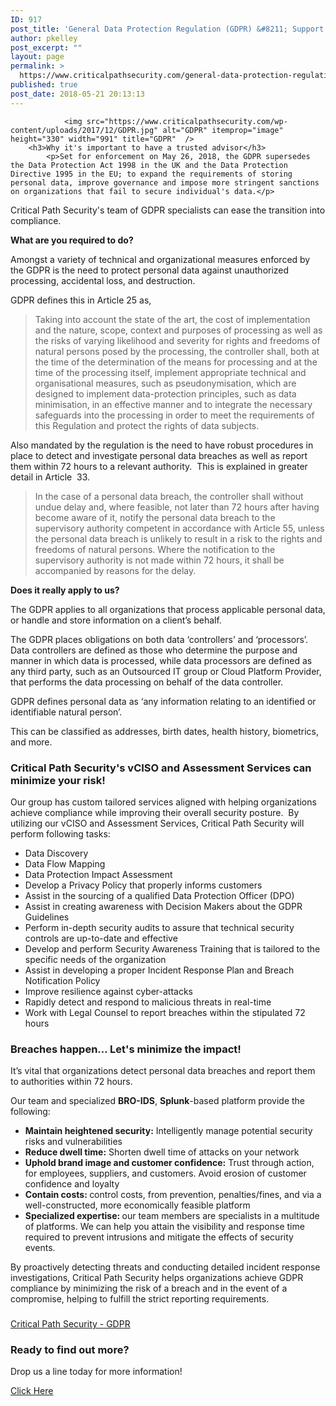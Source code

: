 ```yaml
---
ID: 917
post_title: 'General Data Protection Regulation (GDPR) &#8211; Support Services'
author: pkelley
post_excerpt: ""
layout: page
permalink: >
  https://www.criticalpathsecurity.com/general-data-protection-regulation-gdpr-support-services/
published: true
post_date: 2018-05-21 20:13:13
---
```


				<img src="https://www.criticalpathsecurity.com/wp-content/uploads/2017/12/GDPR.jpg" alt="GDPR" itemprop="image" height="330" width="991" title="GDPR"  />
		<h3>Why it's important to have a trusted advisor</h3>		
			<p>Set for enforcement on May 26, 2018, the GDPR supersedes the Data Protection Act 1998 in the UK and the Data Protection Directive 1995 in the EU; to expand the requirements of storing personal data, improve governance and impose more stringent sanctions on organizations that fail to secure individual's data.</p>
<p>Critical Path Security's team of GDPR specialists can ease the transition into compliance.</p>
	<p><strong>What are you required to do?</strong></p>
<p>Amongst a variety of technical and organizational measures enforced by the GDPR is the need to protect personal data against unauthorized processing, accidental loss, and destruction.</p>
<p>GDPR defines this in Article 25 as,</p>
<blockquote><p>Taking into account the state of the art, the cost of implementation and the nature, scope, context and purposes of processing as well as the risks of varying likelihood and severity for rights and freedoms of natural persons posed by the processing, the controller shall, both at the time of the determination of the means for processing and at the time of the processing itself, implement appropriate technical and organisational measures, such as pseudonymisation, which are designed to implement data-protection principles, such as data minimisation, in an effective manner and to integrate the necessary safeguards into the processing in order to meet the requirements of this Regulation and protect the rights of data subjects.</p></blockquote>
<p>Also mandated by the regulation is the need to have robust procedures in place to detect and investigate personal data breaches as well as report them within 72 hours to a relevant authority.  This is explained in greater detail in Article  33.</p>
<blockquote><p>In the case of a personal data breach, the controller shall without undue delay and, where feasible, not later than 72 hours after having become aware of it, notify the personal data breach to the supervisory authority competent in accordance with Article 55, unless the personal data breach is unlikely to result in a risk to the rights and freedoms of natural persons. Where the notification to the supervisory authority is not made within 72 hours, it shall be accompanied by reasons for the delay.</p></blockquote>
	<p><strong>Does it really apply to us?</strong></p>
<p>The GDPR applies to all organizations that process applicable personal data, or handle and store information on a client’s behalf.</p>
<p>The GDPR places obligations on both data ‘controllers’ and ‘processors’. Data controllers are defined as those who determine the purpose and manner in which data is processed, while data processors are defined as any third party, such as an Outsourced IT group or Cloud Platform Provider, that performs the data processing on behalf of the data controller.</p>
<p>GDPR defines personal data as ‘any information relating to an identified or identifiable natural person’.</p>
<p>This can be classified as addresses, birth dates, health history, biometrics, and more.</p>
		<h3>Critical Path Security's vCISO and Assessment Services can minimize your risk!</h3>		
			<p>Our group has custom tailored services aligned with helping organizations achieve compliance while improving their overall security posture.  By utilizing our vCISO and Assessment Services, Critical Path Security will perform following tasks:</p>
<ul>
<li>Data Discovery</li>
<li>Data Flow Mapping</li>
<li>Data Protection Impact Assessment</li>
<li>Develop a Privacy Policy that properly informs customers</li>
<li>Assist in the sourcing of a qualified Data Protection Officer (DPO)</li>
<li>Assist in creating awareness with Decision Makers about the GDPR Guidelines</li>
<li>Perform in-depth security audits to assure that technical security controls are up-to-date and effective</li>
<li>Develop and perform Security Awareness Training that is tailored to the specific needs of the organization</li>
<li>Assist in developing a proper Incident Response Plan and Breach Notification Policy</li>
<li>Improve resilience against cyber-attacks</li>
<li>Rapidly detect and respond to malicious threats in real-time</li>
<li>Work with Legal Counsel to report breaches within the stipulated 72 hours</li>
</ul>
		<h3>Breaches happen... Let's minimize the impact!</h3>		
			<p>It’s vital that organizations detect personal data breaches and report them to authorities within 72 hours.</p>
<p>Our team and specialized <strong>BRO-IDS</strong>, <strong>Splunk</strong>-based platform provide the following:</p>
<ul>
<li><b>Maintain heightened security</b><b>:</b> Intelligently manage potential security risks and vulnerabilities</li>
<li><b>Reduce dwell time</b><b>:</b> Shorten dwell time of attacks on your network</li>
<li><b>Uphold brand image and customer confidence:</b> Trust through action, for employees, suppliers, and customers. Avoid erosion of customer confidence and loyalty</li>
<li><b>Contain costs: </b>control costs, from prevention, penalties/fines, and via a well-constructed, more economically feasible platform</li>
<li><b>Specialized expertise: </b>our team members are specialists in a multitude of platforms. We can help you attain the visibility and response time required to prevent intrusions and mitigate the effects of security events.</li>
</ul>
<p>By proactively detecting threats and conducting detailed incident response investigations, Critical Path Security helps organizations achieve GDPR compliance by minimizing the risk of a breach and in the event of a compromise, helping to fulfill the strict reporting requirements.</p>
		<h3><a href="https://www.criticalpathsecurity.com/wp-content/uploads/2018/05/Critical-Path-Security-GDPR.pptx.pdf" target="_blank"></a></h3>		
			<a href="https://www.criticalpathsecurity.com/wp-content/uploads/2018/05/Critical-Path-Security-GDPR.pptx.pdf" target="_blank" role="button" rel="noopener" >
						Critical Path Security - GDPR
					</a>
		<h3>Ready to find out more?</h3>
		<p>Drop us a line today for more information!</p>
			<a href="https://www.criticalpathsecurity.com/contact/" target="_self" role="button">
						Click Here
					</a>